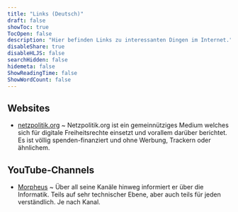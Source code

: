 ```yaml
---
title: "Links (Deutsch)"
draft: false
showToc: true
TocOpen: false
description: "Hier befinden Links zu interessanten Dingen im Internet."
disableShare: true
disableHLJS: false
searchHidden: false
hidemeta: false
ShowReadingTime: false
ShowWordCount: false
---
```


## Websites

- [netzpolitik.org](https://netzpolitik.org/) ~ Netzpolitik.org ist ein gemeinnütziges Medium welches sich für digitale Freiheitsrechte einsetzt und vorallem darüber berichtet. Es ist völlig spenden-finanziert und ohne Werbung, Trackern oder ähnlichem.

## YouTube-Channels

- [Morpheus](https://www.youtube.com/@TheMorpheusVlogs) ~ Über all seine Kanäle hinweg informiert er über die Informatik. Teils auf sehr technischer Ebene, aber auch teils für jeden verständlich. Je nach Kanal.
